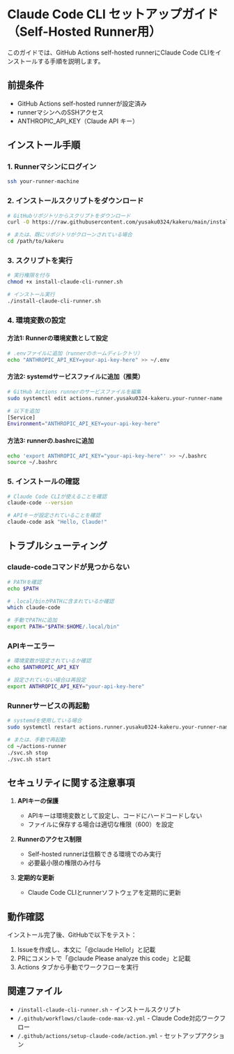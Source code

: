 # Claude Code CLI セットアップガイド（Self-Hosted Runner用）

このガイドでは、GitHub Actions self-hosted runnerにClaude Code CLIをインストールする手順を説明します。

## 前提条件

- GitHub Actions self-hosted runnerが設定済み
- runnerマシンへのSSHアクセス
- ANTHROPIC_API_KEY（Claude API キー）

## インストール手順

### 1. Runnerマシンにログイン

```bash
ssh your-runner-machine
```

### 2. インストールスクリプトをダウンロード

```bash
# GitHubリポジトリからスクリプトをダウンロード
curl -O https://raw.githubusercontent.com/yusaku0324/kakeru/main/install-claude-cli-runner.sh

# または、既にリポジトリがクローンされている場合
cd /path/to/kakeru
```

### 3. スクリプトを実行

```bash
# 実行権限を付与
chmod +x install-claude-cli-runner.sh

# インストール実行
./install-claude-cli-runner.sh
```

### 4. 環境変数の設定

#### 方法1: Runnerの環境変数として設定

```bash
# .envファイルに追加（runnerのホームディレクトリ）
echo "ANTHROPIC_API_KEY=your-api-key-here" >> ~/.env
```

#### 方法2: systemdサービスファイルに追加（推奨）

```bash
# GitHub Actions runnerのサービスファイルを編集
sudo systemctl edit actions.runner.yusaku0324-kakeru.your-runner-name

# 以下を追加
[Service]
Environment="ANTHROPIC_API_KEY=your-api-key-here"
```

#### 方法3: runnerの.bashrcに追加

```bash
echo 'export ANTHROPIC_API_KEY="your-api-key-here"' >> ~/.bashrc
source ~/.bashrc
```

### 5. インストールの確認

```bash
# Claude Code CLIが使えることを確認
claude-code --version

# APIキーが設定されていることを確認
claude-code ask "Hello, Claude!"
```

## トラブルシューティング

### claude-codeコマンドが見つからない

```bash
# PATHを確認
echo $PATH

# .local/binがPATHに含まれているか確認
which claude-code

# 手動でPATHに追加
export PATH="$PATH:$HOME/.local/bin"
```

### APIキーエラー

```bash
# 環境変数が設定されているか確認
echo $ANTHROPIC_API_KEY

# 設定されていない場合は再設定
export ANTHROPIC_API_KEY="your-api-key-here"
```

### Runnerサービスの再起動

```bash
# systemdを使用している場合
sudo systemctl restart actions.runner.yusaku0324-kakeru.your-runner-name

# または、手動で再起動
cd ~/actions-runner
./svc.sh stop
./svc.sh start
```

## セキュリティに関する注意事項

1. **APIキーの保護**
   - APIキーは環境変数として設定し、コードにハードコードしない
   - ファイルに保存する場合は適切な権限（600）を設定

2. **Runnerのアクセス制限**
   - Self-hosted runnerは信頼できる環境でのみ実行
   - 必要最小限の権限のみ付与

3. **定期的な更新**
   - Claude Code CLIとrunnerソフトウェアを定期的に更新

## 動作確認

インストール完了後、GitHubで以下をテスト：

1. Issueを作成し、本文に「@claude Hello!」と記載
2. PRにコメントで「@claude Please analyze this code」と記載
3. Actions タブから手動でワークフローを実行

## 関連ファイル

- `/install-claude-cli-runner.sh` - インストールスクリプト
- `/.github/workflows/claude-code-max-v2.yml` - Claude Code対応ワークフロー
- `/.github/actions/setup-claude-code/action.yml` - セットアップアクション